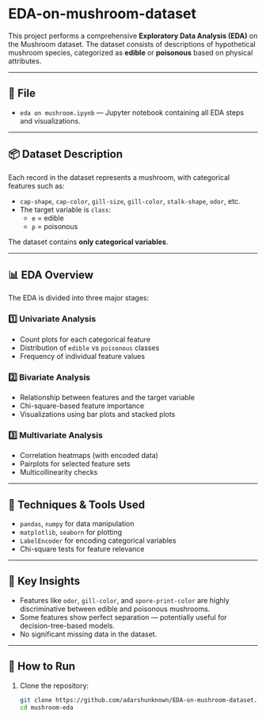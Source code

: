 # EDA-on-mushroom-dataset
This project performs a comprehensive **Exploratory Data Analysis (EDA)** on the Mushroom dataset. The dataset consists of descriptions of hypothetical mushroom species, categorized as **edible** or **poisonous** based on physical attributes.

---

## 📁 File

- `eda on mushroom.ipynb` — Jupyter notebook containing all EDA steps and visualizations.

---

## 📦 Dataset Description

Each record in the dataset represents a mushroom, with categorical features such as:

- `cap-shape`, `cap-color`, `gill-size`, `gill-color`, `stalk-shape`, `odor`, etc.
- The target variable is `class`:  
  - `e` = edible  
  - `p` = poisonous

The dataset contains **only categorical variables**.

---

## 📊 EDA Overview

The EDA is divided into three major stages:

### 1️⃣ Univariate Analysis
- Count plots for each categorical feature
- Distribution of `edible` vs `poisonous` classes
- Frequency of individual feature values

### 2️⃣ Bivariate Analysis
- Relationship between features and the target variable
- Chi-square-based feature importance
- Visualizations using bar plots and stacked plots

### 3️⃣ Multivariate Analysis
- Correlation heatmaps (with encoded data)
- Pairplots for selected feature sets
- Multicollinearity checks

---

## 🧪 Techniques & Tools Used

- `pandas`, `numpy` for data manipulation
- `matplotlib`, `seaborn` for plotting
- `LabelEncoder` for encoding categorical variables
- Chi-square tests for feature relevance

---

## 📌 Key Insights

- Features like `odor`, `gill-color`, and `spore-print-color` are highly discriminative between edible and poisonous mushrooms.
- Some features show perfect separation — potentially useful for decision-tree-based models.
- No significant missing data in the dataset.

---

## 🚀 How to Run

1. Clone the repository:
   ```bash
   git clone https://github.com/adarshunknown/EDA-on-mushroom-dataset.git
   cd mushroom-eda
